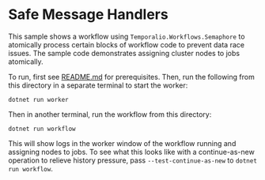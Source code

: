 # Safe Message Handlers

This sample shows a workflow using `Temporalio.Workflows.Semaphore` to atomically process certain blocks of workflow
code to prevent data race issues. The sample code demonstrates assigning cluster nodes to jobs atomically.

To run, first see [README.md](../../README.md) for prerequisites. Then, run the following from this directory
in a separate terminal to start the worker:

    dotnet run worker

Then in another terminal, run the workflow from this directory:

    dotnet run workflow

This will show logs in the worker window of the workflow running and assigning nodes to jobs. To see what this looks
like with a continue-as-new operation to relieve history pressure, pass `--test-continue-as-new` to
`dotnet run workflow`.